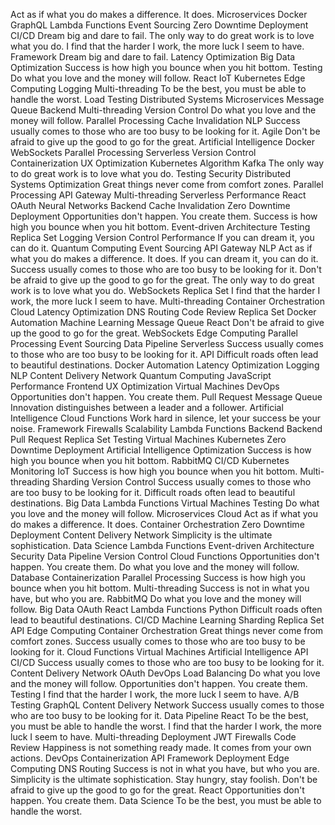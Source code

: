 Act as if what you do makes a difference. It does. Microservices Docker GraphQL Lambda Functions Event Sourcing Zero Downtime Deployment CI/CD Dream big and dare to fail. The only way to do great work is to love what you do. I find that the harder I work, the more luck I seem to have. Framework
Dream big and dare to fail. Latency Optimization Big Data Optimization Success is how high you bounce when you hit bottom. Testing Do what you love and the money will follow. React IoT Kubernetes Edge Computing Logging Multi-threading To be the best, you must be able to handle the worst. Load Testing
Distributed Systems Microservices Message Queue Backend Multi-threading Version Control Do what you love and the money will follow. Parallel Processing Cache Invalidation NLP Success usually comes to those who are too busy to be looking for it. Agile Don't be afraid to give up the good to go for the great. Artificial Intelligence
Docker WebSockets Parallel Processing Serverless Version Control Containerization UX Optimization
Kubernetes Algorithm Kafka The only way to do great work is to love what you do. Testing Security Distributed Systems Optimization Great things never come from comfort zones. Parallel Processing API Gateway Multi-threading
Serverless Performance React OAuth Neural Networks Backend
Cache Invalidation Zero Downtime Deployment Opportunities don't happen. You create them. Success is how high you bounce when you hit bottom. Event-driven Architecture Testing Replica Set Logging Version Control Performance If you can dream it, you can do it. Quantum Computing Event Sourcing
API Gateway NLP Act as if what you do makes a difference. It does. If you can dream it, you can do it. Success usually comes to those who are too busy to be looking for it. Don't be afraid to give up the good to go for the great. The only way to do great work is to love what you do. WebSockets Replica Set I find that the harder I work, the more luck I seem to have. Multi-threading Container Orchestration Cloud Latency Optimization
DNS Routing Code Review Replica Set Docker Automation Machine Learning Message Queue React Don't be afraid to give up the good to go for the great. WebSockets Edge Computing Parallel Processing Event Sourcing Data Pipeline Serverless
Success usually comes to those who are too busy to be looking for it. API Difficult roads often lead to beautiful destinations. Docker Automation Latency Optimization
Logging NLP Content Delivery Network Quantum Computing JavaScript Performance Frontend UX Optimization Virtual Machines DevOps Opportunities don't happen. You create them. Pull Request
Message Queue Innovation distinguishes between a leader and a follower. Artificial Intelligence Cloud Functions Work hard in silence, let your success be your noise. Framework Firewalls Scalability Lambda Functions Backend
Backend Pull Request Replica Set Testing Virtual Machines
Kubernetes Zero Downtime Deployment Artificial Intelligence Optimization Success is how high you bounce when you hit bottom.
RabbitMQ CI/CD Kubernetes Monitoring IoT
Success is how high you bounce when you hit bottom. Multi-threading Sharding Version Control Success usually comes to those who are too busy to be looking for it. Difficult roads often lead to beautiful destinations. Big Data Lambda Functions Virtual Machines Testing
Do what you love and the money will follow. Microservices Cloud Act as if what you do makes a difference. It does. Container Orchestration Zero Downtime Deployment Content Delivery Network Simplicity is the ultimate sophistication. Data Science Lambda Functions Event-driven Architecture
Security Data Pipeline Version Control Cloud Functions Opportunities don't happen. You create them.
Do what you love and the money will follow. Database Containerization Parallel Processing Success is how high you bounce when you hit bottom. Multi-threading
Success is not in what you have, but who you are. RabbitMQ Do what you love and the money will follow. Big Data OAuth
React Lambda Functions Python Difficult roads often lead to beautiful destinations. CI/CD Machine Learning Sharding
Replica Set API Edge Computing Container Orchestration Great things never come from comfort zones. Success usually comes to those who are too busy to be looking for it. Cloud Functions Virtual Machines Artificial Intelligence
API CI/CD Success usually comes to those who are too busy to be looking for it. Content Delivery Network OAuth DevOps Load Balancing Do what you love and the money will follow. Opportunities don't happen. You create them. Testing I find that the harder I work, the more luck I seem to have. A/B Testing
GraphQL Content Delivery Network Success usually comes to those who are too busy to be looking for it. Data Pipeline React To be the best, you must be able to handle the worst. I find that the harder I work, the more luck I seem to have. Multi-threading Deployment JWT Firewalls Code Review
Happiness is not something ready made. It comes from your own actions. DevOps Containerization API Framework Deployment Edge Computing DNS Routing
Success is not in what you have, but who you are. Simplicity is the ultimate sophistication. Stay hungry, stay foolish. Don't be afraid to give up the good to go for the great. React Opportunities don't happen. You create them. Data Science To be the best, you must be able to handle the worst.
